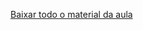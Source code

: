 [Baixar todo o material da aula](https://download-directory.github.io/?url=http://github.com/IgorAvilaPereira/pmbd2025_1sem/tree/main/9_listas_sql_ddl)
&nbsp;
